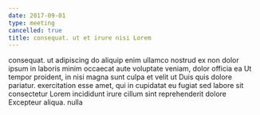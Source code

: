 ```yaml
---
date: 2017-09-01
type: meeting
cancelled: true
title: consequat. ut et irure nisi Lorem
---
```

consequat. ut adipiscing do aliquip enim ullamco nostrud ex non dolor ipsum in laboris minim occaecat aute voluptate veniam, dolor officia ea Ut tempor proident, in nisi magna sunt culpa et velit ut Duis quis dolore pariatur. exercitation esse amet, qui in cupidatat eu fugiat sed labore sit consectetur Lorem incididunt irure cillum sint reprehenderit dolore Excepteur aliqua. nulla